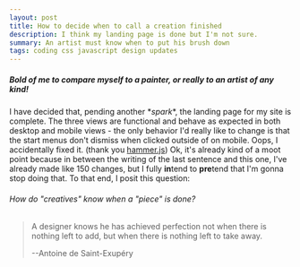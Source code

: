 ```yaml
---
layout: post
title: How to decide when to call a creation finished
description: I think my landing page is done but I'm not sure.
summary: An artist must know when to put his brush down
tags: coding css javascript design updates
---
```


##### Bold of me to compare myself to a painter, or really to an artist of any kind!

I have decided that, pending another \**spark*\*, the landing page for my site is complete. The three views are functional and behave as expected in both desktop and mobile views - the only behavior I'd really like to change is that the start menus don't dismiss when clicked outside of on mobile. Oops, I accidentally fixed it. (thank you [hammer.js](https://hammerjs.github.io/)) Ok, it's already kind of a moot point because in between the writing of the last sentence and this one, I've already made like 150 changes, but I fully **in**tend to **pre**tend that I'm gonna stop doing that. To that end, I posit this question:

###### How do "creatives" know when a "piece" is done?

> A designer knows he has achieved perfection not when there is nothing left to add, but when there is nothing left to take away.
>
> --Antoine de Saint-Exupéry